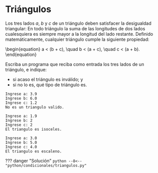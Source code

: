 # Triángulos

Los tres lados $a$, $b$ y $c$ de un triángulo deben satisfacer la desigualdad triangular: En todo triángulo la suma de las longitudes de dos lados cualesquiera es siempre mayor a la longitud del lado restante. Definido matemáticamente, cualquier triángulo cumple la siguiente propiedad:

\begin{equation}
    a < (b + c), \quad b < (a + c), \quad c < (a + b).
\end{equation}

Escriba un programa que reciba como entrada los tres lados de un triángulo, e indique:
- si acaso el triángulo es inválido; y
- si no lo es, qué tipo de triángulo es.

```
Ingrese a: 3.9
Ingrese b: 6.0
Ingrese c: 1.2
No es un triangulo valido.
```

```
Ingrese a: 1.9
Ingrese b: 2
Ingrese c: 2
El triangulo es isoceles.
```

```
Ingrese a: 3.0
Ingrese b: 5.0
Ingrese c: 4.0
El triangulo es escaleno.
```

??? danger "Solución"
    ```python
    --8<-- "python/condicionales/triangulos.py"
    ```